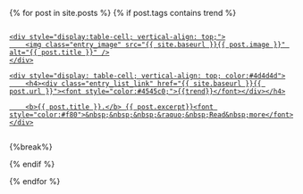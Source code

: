 {% for post in site.posts %}
{% if post.tags contains trend %} <!-- grabs posts for this trend in chrono order -->

<div class="gloop" style="display: table;">

<a style="display: table-row;" href="{{ site.baseurl }}/trend/{{trend}}">

	<div style="display:table-cell; vertical-align: top;">
	    <img class="entry_image" src="{{ site.baseurl }}{{ post.image }}" alt="{{ post.title }}" />
	</div>

	<div style="display: table-cell; vertical-align: top; color:#4d4d4d">
		<h4><div class="entry_list_link" href="{{ site.baseurl }}{{ post.url }}"><font style="color:#4545c0;">{{trend}}</font></div></h4>

		<b>{{ post.title }}.</b> {{ post.excerpt}}<font style="color:#f80">&nbsp;&nbsp;&nbsp;&raquo;&nbsp;Read&nbsp;more</font>
    </div>
</a>

</div>


{%break%}  <!-- break the loop: we only want the most recent post for this trend -->

{% endif %}

{% endfor %}
